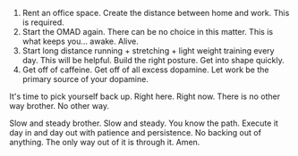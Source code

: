 1. Rent an office space. Create the distance between home and work. This is required.
2. Start the OMAD again. There can be no choice in this matter. This is what keeps you... awake. Alive.
3. Start long distance running + stretching + light weight training every day. This will be helpful. Build the right posture. Get into shape quickly.
4. Get off of caffeine. Get off of all excess dopamine. Let work be the primary source of your dopamine.

It's time to pick yourself back up. Right here. Right now. There is no other way brother. No other way.

Slow and steady brother. Slow and steady. You know the path. Execute it day in and day out with patience and persistence. No backing out of anything. The only way out of it is through it. Amen.
